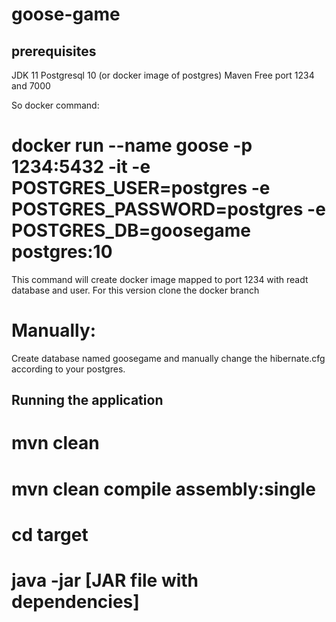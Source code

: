 # goose-game


## prerequisites
JDK 11
Postgresql 10 (or docker image of postgres)
Maven
Free port 1234 and 7000


So docker command:
# docker run --name goose  -p 1234:5432  -it -e POSTGRES_USER=postgres -e POSTGRES_PASSWORD=postgres -e POSTGRES_DB=goosegame postgres:10
This command will create docker image mapped to port 1234 with readt database and user. For this version clone the docker branch

# Manually:
Create database named goosegame and manually change the hibernate.cfg according to your postgres. 

## Running the application

# mvn clean
# mvn clean compile assembly:single
# cd target
# java -jar [JAR file with dependencies]
